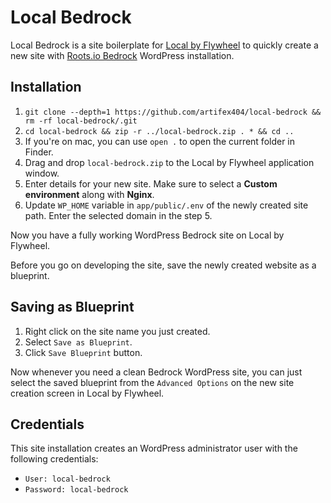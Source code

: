 # Local Bedrock
Local Bedrock is a site boilerplate for [Local by Flywheel](https://local.getflywheel.com/) to quickly create a new site with [Roots.io Bedrock](https://roots.io/bedrock/) WordPress installation. 

## Installation

1. `git clone --depth=1 https://github.com/artifex404/local-bedrock && rm -rf local-bedrock/.git`
2. `cd local-bedrock && zip -r ../local-bedrock.zip . * && cd ..`
3. If you're on mac, you can use `open .` to open the current folder in Finder.
4. Drag and drop `local-bedrock.zip` to the Local by Flywheel application window.
5. Enter details for your new site. Make sure to select a **Custom environment** along with **Nginx**.
6. Update `WP_HOME` variable in `app/public/.env` of the newly created site path. Enter the selected domain in the step 5. 

Now you have a fully working WordPress Bedrock site on Local by Flywheel.

Before you go on developing the site, save the newly created website as a blueprint.

## Saving as Blueprint

1. Right click on the site name you just created.
2. Select `Save as Blueprint`.
3. Click `Save Blueprint` button.

Now whenever you need a clean Bedrock WordPress site, you can just select the saved blueprint from the `Advanced Options` on the new site creation screen in Local by Flywheel.

## Credentials

This site installation creates an WordPress administrator user with the following credentials:

* `User: local-bedrock` 
* `Password: local-bedrock`